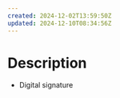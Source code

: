 ```yaml
---
created: 2024-12-02T13:59:50Z
updated: 2024-12-10T08:34:56Z
---
```

# Description
- Digital signature